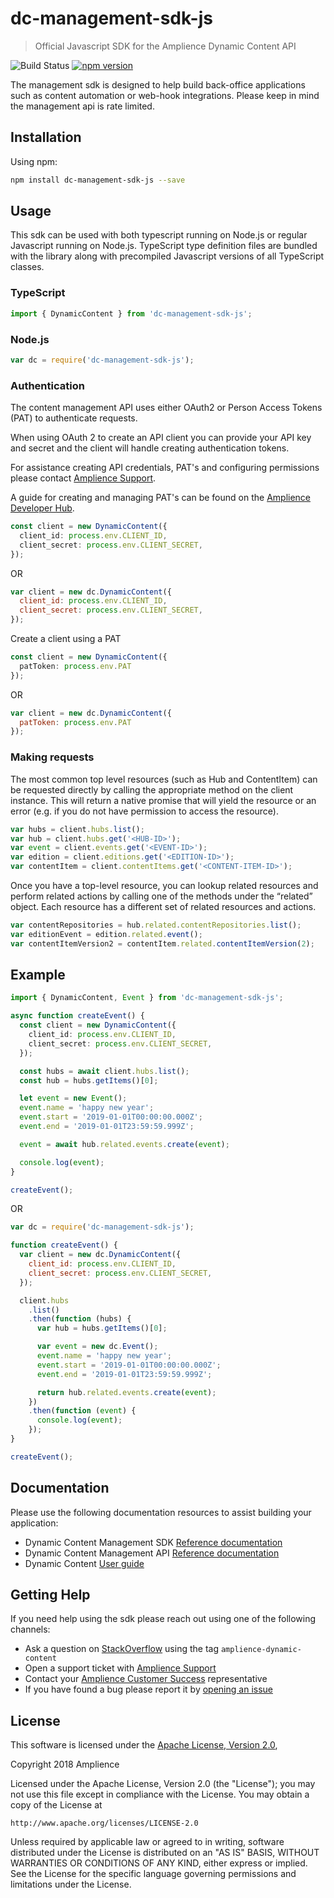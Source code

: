 # dc-management-sdk-js

> Official Javascript SDK for the Amplience Dynamic Content API

![Build Status](<https://img.shields.io/github/workflow/status/amplience/dc-management-sdk-js/Run%20tests%20(Node.js%208.x,%2010.x,%2012.x)>)
[![npm version](https://badge.fury.io/js/dc-management-sdk-js.svg)](https://badge.fury.io/js/dc-management-sdk-js)

The management sdk is designed to help build back-office applications such as content automation or web-hook integrations. Please keep in mind the management api is rate limited.

## Installation

Using npm:

```sh
npm install dc-management-sdk-js --save
```

## Usage

This sdk can be used with both typescript running on Node.js or regular Javascript running on Node.js. TypeScript type definition files are bundled with the library along with precompiled Javascript versions of all TypeScript classes.

### TypeScript

```typescript
import { DynamicContent } from 'dc-management-sdk-js';
```

### Node.js

```js
var dc = require('dc-management-sdk-js');
```

### Authentication

The content management API uses either OAuth2 or Person Access Tokens (PAT) to authenticate requests.

When using OAuth 2 to create an API client you can provide your API key and secret
and the client will handle creating authentication tokens.

For assistance creating API credentials, PAT's and configuring permissions please contact [Amplience Support](https://support.amplience.com/).

A guide for creating and managing PAT's can be found on the [Amplience Developer Hub](https://amplience.com/developers/docs/apis/authorization/personal-access-tokens/).

```typescript
const client = new DynamicContent({
  client_id: process.env.CLIENT_ID,
  client_secret: process.env.CLIENT_SECRET,
});
```

OR

```javascript
var client = new dc.DynamicContent({
  client_id: process.env.CLIENT_ID,
  client_secret: process.env.CLIENT_SECRET,
});
```

Create a client using a PAT

```typescript
const client = new DynamicContent({
  patToken: process.env.PAT
});
```

OR

```javascript
var client = new dc.DynamicContent({
  patToken: process.env.PAT
});
```

### Making requests

The most common top level resources (such as Hub and ContentItem) can be requested directly by calling the appropriate method on the client instance. This will return a native promise that will yield the resource or an error (e.g. if you do not have permission to access the resource).

```javascript
var hubs = client.hubs.list();
var hub = client.hubs.get('<HUB-ID>');
var event = client.events.get('<EVENT-ID>');
var edition = client.editions.get('<EDITION-ID>');
var contentItem = client.contentItems.get('<CONTENT-ITEM-ID>');
```

Once you have a top-level resource, you can lookup related resources and perform related actions by calling one of the methods under the “related” object. Each resource has a different set of related resources and actions.

```javascript
var contentRepositories = hub.related.contentRepositories.list();
var editionEvent = edition.related.event();
var contentItemVersion2 = contentItem.related.contentItemVersion(2);
```

## Example

```typescript
import { DynamicContent, Event } from 'dc-management-sdk-js';

async function createEvent() {
  const client = new DynamicContent({
    client_id: process.env.CLIENT_ID,
    client_secret: process.env.CLIENT_SECRET,
  });

  const hubs = await client.hubs.list();
  const hub = hubs.getItems()[0];

  let event = new Event();
  event.name = 'happy new year';
  event.start = '2019-01-01T00:00:00.000Z';
  event.end = '2019-01-01T23:59:59.999Z';

  event = await hub.related.events.create(event);

  console.log(event);
}

createEvent();
```

OR

```javascript
var dc = require('dc-management-sdk-js');

function createEvent() {
  var client = new dc.DynamicContent({
    client_id: process.env.CLIENT_ID,
    client_secret: process.env.CLIENT_SECRET,
  });

  client.hubs
    .list()
    .then(function (hubs) {
      var hub = hubs.getItems()[0];

      var event = new dc.Event();
      event.name = 'happy new year';
      event.start = '2019-01-01T00:00:00.000Z';
      event.end = '2019-01-01T23:59:59.999Z';

      return hub.related.events.create(event);
    })
    .then(function (event) {
      console.log(event);
    });
}

createEvent();
```

## Documentation

Please use the following documentation resources to assist building your application:

- Dynamic Content Management SDK [Reference documentation](https://amplience.github.io/dc-management-sdk-js/)
- Dynamic Content Management API [Reference documentation](https://amplience.com/docs/api/dynamic-content/management/)
- Dynamic Content [User guide](https://docs.amplience.net/)

## Getting Help

If you need help using the sdk please reach out using one of the following channels:

- Ask a question on [StackOverflow](https://stackoverflow.com/) using the tag `amplience-dynamic-content`
- Open a support ticket with [Amplience Support](https://support.amplience.com/)
- Contact your [Amplience Customer Success](https://amplience.com/customer-success) representative
- If you have found a bug please report it by [opening an issue](https://github.com/amplience/dc-management-sdk-js/issues/new)

## License

This software is licensed under the [Apache License, Version 2.0](http://www.apache.org/licenses/LICENSE-2.0),

Copyright 2018 Amplience

Licensed under the Apache License, Version 2.0 (the "License");
you may not use this file except in compliance with the License.
You may obtain a copy of the License at

    http://www.apache.org/licenses/LICENSE-2.0

Unless required by applicable law or agreed to in writing, software
distributed under the License is distributed on an "AS IS" BASIS,
WITHOUT WARRANTIES OR CONDITIONS OF ANY KIND, either express or implied.
See the License for the specific language governing permissions and
limitations under the License.
